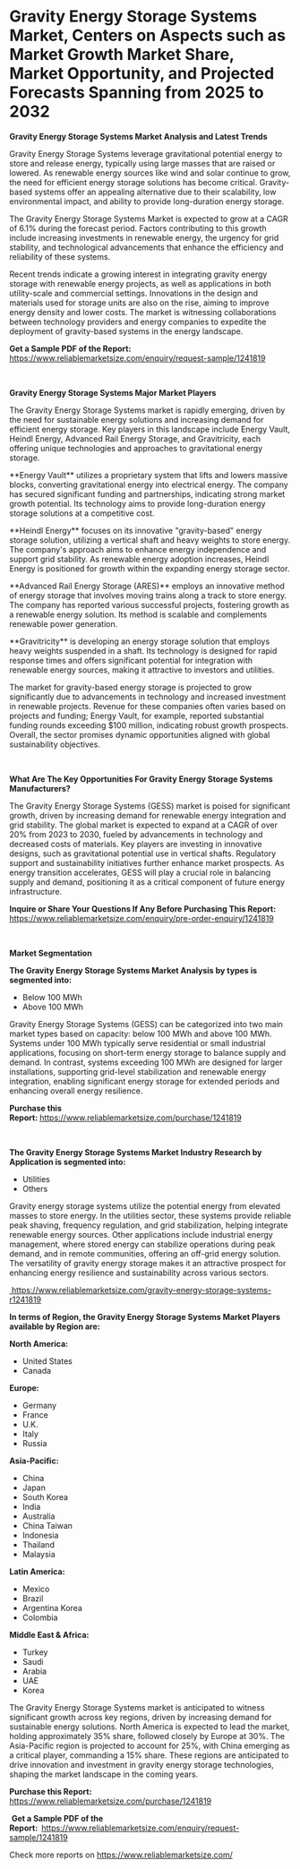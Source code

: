 <p><h1>Gravity Energy Storage Systems Market, Centers on Aspects such as Market Growth Market Share, Market Opportunity, and Projected Forecasts Spanning from 2025 to 2032</h1></p><p><strong>Gravity Energy Storage Systems Market Analysis and Latest Trends</strong></p>
<p><p>Gravity Energy Storage Systems leverage gravitational potential energy to store and release energy, typically using large masses that are raised or lowered. As renewable energy sources like wind and solar continue to grow, the need for efficient energy storage solutions has become critical. Gravity-based systems offer an appealing alternative due to their scalability, low environmental impact, and ability to provide long-duration energy storage. </p><p>The Gravity Energy Storage Systems Market is expected to grow at a CAGR of 6.1% during the forecast period. Factors contributing to this growth include increasing investments in renewable energy, the urgency for grid stability, and technological advancements that enhance the efficiency and reliability of these systems. </p><p>Recent trends indicate a growing interest in integrating gravity energy storage with renewable energy projects, as well as applications in both utility-scale and commercial settings. Innovations in the design and materials used for storage units are also on the rise, aiming to improve energy density and lower costs. The market is witnessing collaborations between technology providers and energy companies to expedite the deployment of gravity-based systems in the energy landscape.</p></p>
<p><strong>Get a Sample PDF of the Report:&nbsp;</strong> <a href="https://www.reliablemarketsize.com/enquiry/request-sample/1241819?utm_campaign=2386&utm_medium=2&utm_source=Github&utm_content=ia&utm_term=13022025&utm_id=gravity-energy-storage-systems">https://www.reliablemarketsize.com/enquiry/request-sample/1241819</a></p>
<p>&nbsp;</p>
<p><strong>Gravity Energy Storage Systems Major Market Players</strong></p>
<p><p>The Gravity Energy Storage Systems market is rapidly emerging, driven by the need for sustainable energy solutions and increasing demand for efficient energy storage. Key players in this landscape include Energy Vault, Heindl Energy, Advanced Rail Energy Storage, and Gravitricity, each offering unique technologies and approaches to gravitational energy storage.</p><p>**Energy Vault** utilizes a proprietary system that lifts and lowers massive blocks, converting gravitational energy into electrical energy. The company has secured significant funding and partnerships, indicating strong market growth potential. Its technology aims to provide long-duration energy storage solutions at a competitive cost.</p><p>**Heindl Energy** focuses on its innovative "gravity-based" energy storage solution, utilizing a vertical shaft and heavy weights to store energy. The company's approach aims to enhance energy independence and support grid stability. As renewable energy adoption increases, Heindl Energy is positioned for growth within the expanding energy storage sector.</p><p>**Advanced Rail Energy Storage (ARES)** employs an innovative method of energy storage that involves moving trains along a track to store energy. The company has reported various successful projects, fostering growth as a renewable energy solution. Its method is scalable and complements renewable power generation.</p><p>**Gravitricity** is developing an energy storage solution that employs heavy weights suspended in a shaft. Its technology is designed for rapid response times and offers significant potential for integration with renewable energy sources, making it attractive to investors and utilities.</p><p>The market for gravity-based energy storage is projected to grow significantly due to advancements in technology and increased investment in renewable projects. Revenue for these companies often varies based on projects and funding; Energy Vault, for example, reported substantial funding rounds exceeding $100 million, indicating robust growth prospects. Overall, the sector promises dynamic opportunities aligned with global sustainability objectives.</p></p>
<p>&nbsp;</p>
<p><strong>What Are The Key Opportunities For Gravity Energy Storage Systems Manufacturers?</strong></p>
<p><p>The Gravity Energy Storage Systems (GESS) market is poised for significant growth, driven by increasing demand for renewable energy integration and grid stability. The global market is expected to expand at a CAGR of over 20% from 2023 to 2030, fueled by advancements in technology and decreased costs of materials. Key players are investing in innovative designs, such as gravitational potential use in vertical shafts. Regulatory support and sustainability initiatives further enhance market prospects. As energy transition accelerates, GESS will play a crucial role in balancing supply and demand, positioning it as a critical component of future energy infrastructure.</p></p>
<p><strong>Inquire or Share Your Questions If Any Before Purchasing This Report:</strong> <a href="https://www.reliablemarketsize.com/enquiry/pre-order-enquiry/1241819?utm_campaign=2386&utm_medium=2&utm_source=Github&utm_content=ia&utm_term=13022025&utm_id=gravity-energy-storage-systems">https://www.reliablemarketsize.com/enquiry/pre-order-enquiry/1241819</a></p>
<p>&nbsp;</p>
<p><strong>Market Segmentation</strong></p>
<p><strong>The Gravity Energy Storage Systems Market Analysis by types is segmented into:</strong></p>
<p><ul><li>Below 100 MWh</li><li>Above 100 MWh</li></ul></p>
<p><p>Gravity Energy Storage Systems (GESS) can be categorized into two main market types based on capacity: below 100 MWh and above 100 MWh. Systems under 100 MWh typically serve residential or small industrial applications, focusing on short-term energy storage to balance supply and demand. In contrast, systems exceeding 100 MWh are designed for larger installations, supporting grid-level stabilization and renewable energy integration, enabling significant energy storage for extended periods and enhancing overall energy resilience.</p></p>
<p><strong>Purchase this Report:&nbsp;</strong><a href="https://www.reliablemarketsize.com/purchase/1241819?utm_campaign=2386&utm_medium=2&utm_source=Github&utm_content=ia&utm_term=13022025&utm_id=gravity-energy-storage-systems">https://www.reliablemarketsize.com/purchase/1241819</a></p>
<p>&nbsp;</p>
<p><strong>The Gravity Energy Storage Systems Market Industry Research by Application is segmented into:</strong></p>
<p><ul><li>Utilities</li><li>Others</li></ul></p>
<p><p>Gravity energy storage systems utilize the potential energy from elevated masses to store energy. In the utilities sector, these systems provide reliable peak shaving, frequency regulation, and grid stabilization, helping integrate renewable energy sources. Other applications include industrial energy management, where stored energy can stabilize operations during peak demand, and in remote communities, offering an off-grid energy solution. The versatility of gravity energy storage makes it an attractive prospect for enhancing energy resilience and sustainability across various sectors.</p></p>
<p><a href="https://www.reliablemarketsize.com/gravity-energy-storage-systems-r1241819?utm_campaign=2386&utm_medium=2&utm_source=Github&utm_content=ia&utm_term=13022025&utm_id=gravity-energy-storage-systems">&nbsp;https://www.reliablemarketsize.com/gravity-energy-storage-systems-r1241819</a></p>
<p><strong>In terms of Region, the Gravity Energy Storage Systems Market Players available by Region are:</strong></p>
<p>
    <p> <strong> North America: </strong>
        <ul>
            <li>United States</li>
            <li>Canada</li>
        </ul>
        </p> 
    <p> <strong> Europe: </strong>
        <ul>
            <li>Germany</li>
            <li>France</li>
            <li>U.K.</li>
            <li>Italy</li>
            <li>Russia</li>
        </ul>
        </p> 
    <p> <strong> Asia-Pacific: </strong>
        <ul>
            <li>China</li>
            <li>Japan</li>
            <li>South Korea</li>
            <li>India</li>
            <li>Australia</li>
            <li>China Taiwan</li>
            <li>Indonesia</li>
            <li>Thailand</li>
            <li>Malaysia</li>
        </ul>
        </p> 
    <p> <strong> Latin America: </strong>
        <ul>
            <li>Mexico</li>
            <li>Brazil</li>
            <li>Argentina Korea</li>
            <li>Colombia</li>
        </ul>
        </p> 
    <p> <strong> Middle East & Africa: </strong>
        <ul>
            <li>Turkey</li>
            <li>Saudi</li>
            <li>Arabia</li>
            <li>UAE</li>
            <li>Korea</li>
        </ul>
    </p>
    </p>
<p><p>The Gravity Energy Storage Systems market is anticipated to witness significant growth across key regions, driven by increasing demand for sustainable energy solutions. North America is expected to lead the market, holding approximately 35% share, followed closely by Europe at 30%. The Asia-Pacific region is projected to account for 25%, with China emerging as a critical player, commanding a 15% share. These regions are anticipated to drive innovation and investment in gravity energy storage technologies, shaping the market landscape in the coming years.</p></p>
<p><strong>Purchase this Report: </strong><a href="https://www.reliablemarketsize.com/purchase/1241819?utm_campaign=2386&utm_medium=2&utm_source=Github&utm_content=ia&utm_term=13022025&utm_id=gravity-energy-storage-systems">https://www.reliablemarketsize.com/purchase/1241819</a></p>
<p>&nbsp;<strong>Get a Sample PDF of the Report:&nbsp;&nbsp;</strong><a href="https://www.reliablemarketsize.com/enquiry/request-sample/1241819?utm_campaign=2386&utm_medium=2&utm_source=Github&utm_content=ia&utm_term=13022025&utm_id=gravity-energy-storage-systems">https://www.reliablemarketsize.com/enquiry/request-sample/1241819</a></p>
<p><strong></strong></p>
<p>Check more reports on <a href="https://www.reliablemarketsize.com/?utm_campaign=2386&utm_medium=2&utm_source=Github&utm_content=ia&utm_term=13022025&utm_id=gravity-energy-storage-systems">https://www.reliablemarketsize.com/</a></p>